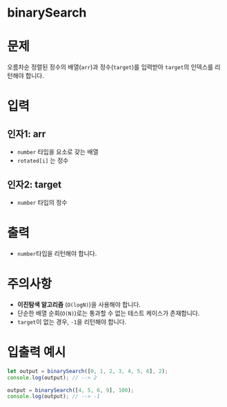 # binarySearch
# 문제
오름차순 정렬된 정수의 배열(`arr`)과 정수(`target`)를 입력받아 `target`의 인덱스를 리턴해야 합니다.

# 입력
## 인자1: arr
- `number` 타입을 요소로 갖는 배열
- `rotated[i]` 는 정수
## 인자2: target
- `number` 타입의 정수

# 출력
- `number`타입을 리턴해야 합니다.

# 주의사항
- **이진탐색 알고리즘** (`O(logN)`)을 사용해야 합니다.
- 단순한 배열 순회(`O(N)`)로는 통과할 수 없는 테스트 케이스가 존재합니다.
- `target`이 없는 경우, `-1`을 리턴해야 합니다.

# 입출력 예시
```javascript
let output = binarySearch([0, 1, 2, 3, 4, 5, 6], 2);
console.log(output); // --> 2

output = binarySearch([4, 5, 6, 9], 100);
console.log(output); // --> -1
```
